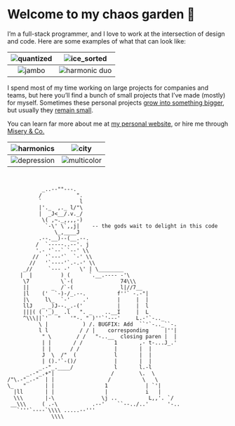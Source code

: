 # Welcome to my chaos garden 🌱

I’m a full-stack programmer, and I love to work at the intersection of design and code. Here are some examples of what that can look like:

![quantized](https://github.com/rileyjshaw/rileyjshaw/assets/1840854/c1df7eb3-6303-4f76-be46-0b1c44d498c9) | ![ice_sorted](https://github.com/rileyjshaw/rileyjshaw/assets/1840854/7fe8302c-a743-4043-b8cf-78b2ea371667)
:-------------------------:|:-------------------------:
![jambo](https://github.com/rileyjshaw/rileyjshaw/assets/1840854/e3eaaad5-3acd-4ecb-b7ea-1be78341e4f0) | ![harmonic duo](https://github.com/user-attachments/assets/007fa7cb-feb2-42e1-9bb6-a1f629898aef)

I spend most of my time working on large projects for companies and teams, but here you’ll find a bunch of small projects that I’ve made (mostly) for myself. Sometimes these personal projects [grow into something bigger](https://deletionday.com), but usually they [remain small](https://github.com/rileyjshaw/po-33).

You can learn far more about me at [my personal website](https://rileyjshaw.com), or hire me through [Misery & Co.](https://misery.co)

![harmonics](https://github.com/user-attachments/assets/08c00ad5-25d8-4dfa-ab64-62878f4b6aec) | ![city](https://github.com/rileyjshaw/rileyjshaw/assets/1840854/aa6e712a-12c3-41fe-9f7c-28d7a8ff9012)
:-------------------------:|:-------------------------:
![depression](https://github.com/rileyjshaw/rileyjshaw/assets/1840854/b80b0aca-8294-4975-a5df-09e965288052) | ![multicolor](https://github.com/rileyjshaw/rileyjshaw/assets/1840854/24797c8f-a4d7-45de-8d05-8ec0d50f4b53)

```


           _..--""---.
          /           ".
          `            l
          |'._  ,._ l/"\
          |  _J<__/.v._/
           \( ,~._,,,,-)
            `-\' \`,,j|    -- the gods wait to delight in this code
               \_,____J
          .--.__)--(__.--.
         /  `-----..--'. j
         '.- '`--` `--' \\
        //  '`---'`  `-' \\
       //   '`----'`.-.-' \\
     _//     `--- -'   \' | \________
    |  |         ) (      `.__.---- -'\
     \7          \`-(               74\\\
     ||       _  /`-(               l|//7__
     |l    ('  `-)-/_.--.          f''` -.-"|
     |\     l\_  `-'    .'         |     |  |
     llJ   _ _)J--._.-('           |     |  l
     |||( ( '_)_  .l   ". _    ..__I     |  L
     ^\\\||`'   "   '"-. " )''`'---'     L.-'`-.._
          \ |           ) /. BUGFIX: Add  ``'`-.._``-.
          l l          / / |    corresponding     |''|
           " \        / /   "-..__  closing paren |  |
           | |       / /          1       ,- t-...J_.'
           | |      / /           |       |  |
           J  \  /"  (            l       |  |
           | ().'`-()/            |       |  |
          _.-"_.____/             l       l.-l
      _.-"_.+"|                  /        \.  \
/"\.-"_.-"  | |                 /          \   \
\_   "      | |                1            | `'|
  |ll       | |                |            i   |
  \\\       |-\               \j ..          L,,'. `/
 __\\\     ( .-\           .--'    ``--../..'      '-..
   `'''`----`\\\\ .....--'''
              \\\\
```

